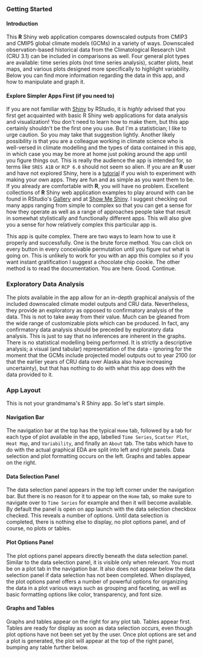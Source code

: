 ### Getting Started

#### Introduction

This **R** Shiny web application compares downscaled outputs from CMIP3
and CMIP5 global climate models (GCMs) in a variety of ways. Downscaled
observation-based historical data from the Climatological Research Unit
(CRU 3.1) can be included in comparisons as well. Four general plot
types are available: time series plots (not time series analysis),
scatter plots, heat maps, and various plots designed more specifically
to highlight variability. Below you can find more information regarding
the data in this app, and how to manipulate and graph it.

#### Explore Simpler Apps First (if you need to)

If you are not familiar with
<a href="http://shiny.rstudio.com/" target="_blank">Shiny</a> by
RStudio, it is *highly* advised that you first get acquainted with basic
R Shiny web applications for data analysis and visualization! You don't
need to learn how to make them, but this app certainly shouldn't be the
first one you use. But I'm a statistician; I like to urge caution. So
you may take that suggestion lightly. Another likely possibility is that
you are a colleague working in climate science who is well-versed in
climate modelling and the types of data contained in this app, in which
case you may be more at home just poking around the app until you figure
things out. This is really the audience the app is intended for, so
terms like `SRES A1B` or `RCP 6.0` should not seem so alien. If you are
an **R** user and have not explored Shiny, here is a
<a href="http://shiny.rstudio.com/tutorial/" target="_blank">tutorial</a>
if you wish to experiment with making your own apps. They are fun and as
simple as you want them to be. If you already are comfortable with
**R**, you will have no problem. Excellent collections of **R** Shiny
web application examples to play around with can be found in RStudio's
<a href="http://shiny.rstudio.com/gallery/" target="_blank">Gallery</a>
and at <a href="http://www.showmeshiny.com/" target="_blank">Show Me
Shiny</a>. I suggest checking out many apps ranging from simple to
complex so that you can get a sense for how they operate as well as a
range of approaches people take that result in somewhat stylistically
and functionally different apps. This will also give you a sense for how
relatively complex this particular app is.

This app is quite complex. There are two ways to learn how to use it
properly and successfully. One is the brute force method. You can click
on every button in every conceivable permutation until you figure out
what is going on. This is unlikely to work for you with an app this
complex so if you want instant gratification I suggest a chocolate chip
cookie. The other method is to read the documentation. You are here.
Good. Continue.

### Exploratory Data Analysis

The plots available in the app allow for an in-depth graphical analysis
of the included downscaled climate model outputs and CRU data.
Nevertheless, they provide an exploratory as opposed to confirmatory
analysis of the data. This is not to take away from their value. Much
can be gleaned from the wide range of customizable plots which can be
produced. In fact, any confirmatory data analysis should be preceded by
exploratory data analysis. This is just to say that no inferences are
inherent in the graphs. There is no statistical modelling being
performed. It is strictly a descriptive analysis; a visual (and tabular)
representation of the data - ignoring for the moment that the GCMs
include projected model outputs out to year 2100 (or that the earlier
years of CRU data over Alaska also have increasing uncertainty), but
that has nothing to do with what this app does with the data provided to
it.

### App Layout

This is not your grandmama's R Shiny app. So let's start simple.

#### Navigation Bar

The navigation bar at the top has the typical `Home` tab, followed by a
tab for each type of plot available in the app, labelled `Time Series`,
`Scatter Plot`, `Heat Map`, and `Variability`, and finally an `About`
tab. The tabs which have to do with the actual graphical EDA are split
into left and right panels. Data selection and plot formatting occurs on
the left. Graphs and tables appear on the right.

#### Data Selection Panel

The data selection panel appears in the top left corner under the
navigation bar. But there is no reason for it to appear on the `Home`
tab, so make sure to navigate over to `Time Series` for example and then
it will become available. By default the panel is open on app launch
with the data selection checkbox checked. This reveals a number of
options. Until data selection is completed, there is nothing else to
display, no plot options panel, and of course, no plots or tables.

#### Plot Options Panel

The plot options panel appears directly beneath the data selection
panel. Similar to the data selection panel, it is visible only when
relevant. You must be on a plot tab in the navigation bar. It also does
not appear below the data selection panel if data selection has not been
completed. When displayed, the plot options panel offers a number of
powerful options for organizing the data in a plot various ways such as
grouping and faceting, as well as basic formatting options like color,
transparency, and font size.

#### Graphs and Tables

Graphs and tables appear on the right for any plot tab. Tables appear
first. Tables are ready for display as soon as data selection occurs,
even though plot options have not been set yet by the user. Once plot
options are set and a plot is generated, the plot will appear at the top
of the right panel, bumping any table further below.
